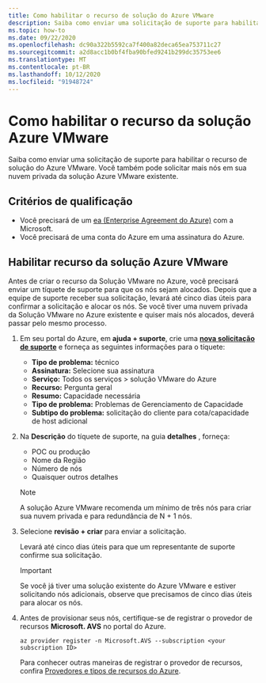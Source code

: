 ```yaml
---
title: Como habilitar o recurso de solução do Azure VMware
description: Saiba como enviar uma solicitação de suporte para habilitar o recurso de solução do Azure VMware. Você também pode solicitar mais nós em sua nuvem privada da solução Azure VMware existente.
ms.topic: how-to
ms.date: 09/22/2020
ms.openlocfilehash: dc90a322b5592ca7f400a82deca65ea753711c27
ms.sourcegitcommit: a2d8acc1b0bf4fba90bfed9241b299dc35753ee6
ms.translationtype: MT
ms.contentlocale: pt-BR
ms.lasthandoff: 10/12/2020
ms.locfileid: "91948724"
---
```

# <a name="how-to-enable-azure-vmware-solution-resource"></a>Como habilitar o recurso da solução Azure VMware
Saiba como enviar uma solicitação de suporte para habilitar o recurso de solução do Azure VMware. Você também pode solicitar mais nós em sua nuvem privada da solução Azure VMware existente.

## <a name="eligibility-criteria"></a>Critérios de qualificação

* Você precisará de um [ea (Enterprise Agreement do Azure)](../cost-management-billing/manage/ea-portal-agreements.md) com a Microsoft.
* Você precisará de uma conta do Azure em uma assinatura do Azure.


## <a name="enable-azure-vmware-solution-resource"></a>Habilitar recurso da solução Azure VMware
Antes de criar o recurso da Solução VMware no Azure, você precisará enviar um tíquete de suporte para que os nós sejam alocados. Depois que a equipe de suporte receber sua solicitação, levará até cinco dias úteis para confirmar a solicitação e alocar os nós. Se você tiver uma nuvem privada da Solução VMware no Azure existente e quiser mais nós alocados, deverá passar pelo mesmo processo.


1. Em seu portal do Azure, em **ajuda + suporte**, crie uma **[nova solicitação de suporte](https://rc.portal.azure.com/#create/Microsoft.Support)** e forneça as seguintes informações para o tíquete:
   - **Tipo de problema:** técnico
   - **Assinatura:** Selecione sua assinatura
   - **Serviço:** Todos os serviços > solução VMware do Azure
   - **Recurso:** Pergunta geral 
   - **Resumo:** Capacidade necessária
   - **Tipo de problema:** Problemas de Gerenciamento de Capacidade
   - **Subtipo do problema:** solicitação do cliente para cota/capacidade de host adicional

1. Na **Descrição** do tíquete de suporte, na guia **detalhes** , forneça:

   - POC ou produção 
   - Nome da Região
   - Número de nós
   - Quaisquer outros detalhes

   >[!NOTE]
   >A solução Azure VMware recomenda um mínimo de três nós para criar sua nuvem privada e para redundância de N + 1 nós. 

1. Selecione **revisão + criar** para enviar a solicitação.

   Levará até cinco dias úteis para que um representante de suporte confirme sua solicitação.

   >[!IMPORTANT] 
   >Se você já tiver uma solução existente do Azure VMware e estiver solicitando nós adicionais, observe que precisamos de cinco dias úteis para alocar os nós. 

1. Antes de provisionar seus nós, certifique-se de registrar o provedor de recursos **Microsoft. AVS** no portal do Azure.  

   ```azurecli-interactive
   az provider register -n Microsoft.AVS --subscription <your subscription ID>
   ```

   Para conhecer outras maneiras de registrar o provedor de recursos, confira [Provedores e tipos de recursos do Azure](../azure-resource-manager/management/resource-providers-and-types.md).